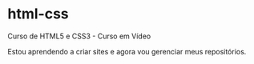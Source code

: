 # html-css
 Curso de HTML5 e CSS3 - Curso em Vídeo

 Estou aprendendo a criar sites e agora vou gerenciar meus repositórios.

